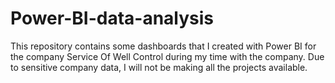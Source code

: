 # Power-BI-data-analysis
This repository contains some dashboards that I created with Power BI for the company Service Of Well Control during my time with the company. Due to sensitive company data, I will not be making all the projects available.
